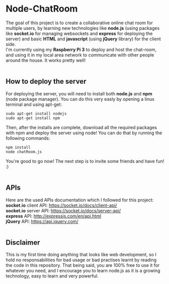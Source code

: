 # Node-ChatRoom
The goal of this project is to create a collaborative online chat room for multiple users, by learning new technologies like <b>node.js</b> (using packages like <b>socket.io</b> for managing websockets and <b>express</b> for deploying the server) and basic <b>HTML</b> and <b>javascript</b> (using <b>jQuery</b> library) for the client side.
<br/>I'm currently using my <b>Raspberry Pi 3</b> to deploy and host the chat-room, and using it in my local area network to communicate with other people around the house. It works pretty well!
<br/>
<br/>

## How to deploy the server
For deploying the server, you will need to install both <b>node.js</b> and <b>npm</b> (node package manager). You can do this very easly by opening a linux terminal and using apt-get:
```
sudo apt-get install nodejs
sudo apt-get install npm
```
Then, after the installs are complete, download all the required packages with npm and deploy the server using node! You can do that by running the following commands:
```
npm install
node chatRoom.js
```
You're good to go now! The next step is to invite some friends and have fun! :)
<br/>
<br/>

## APIs
Here are the used APIs documentation which I followed for this project:
<br/><b>socket.io</b> client API: https://socket.io/docs/client-api/
<br/><b>socket.io</b> server API: https://socket.io/docs/server-api/
<br/><b>express</b> API: http://expressjs.com/en/api.html
<br/><b>jQuery</b> API: https://api.jquery.com/
<br/>
<br/>

## Disclaimer
This is my first time doing anything that looks like web development, so I hold no responsabilities for bad usage or bad practises learnt by reading the code in this repository. That being said, you are 100% free to use it for whatever you need, and I encourage you to learn node.js as it is a growing technology, easy to learn and very powerful.
